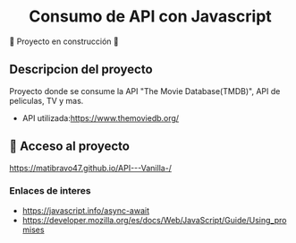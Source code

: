 <h1 align="center"> Consumo de API con Javascript </h1>

:construction: Proyecto en construcción :construction:

## Descripcion del proyecto
<p>Proyecto donde se consume la API "The Movie Database(TMDB)", API de peliculas, TV y mas. </p>

- API utilizada:https://www.themoviedb.org/ 

## 📁 Acceso al proyecto 
https://matibravo47.github.io/API---Vanilla-/


### Enlaces de interes 
- https://javascript.info/async-await
- https://developer.mozilla.org/es/docs/Web/JavaScript/Guide/Using_promises
